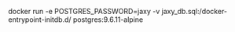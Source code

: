 

docker run -e POSTGRES_PASSWORD=jaxy -v jaxy_db.sql:/docker-entrypoint-initdb.d/ postgres:9.6.11-alpine
